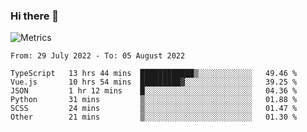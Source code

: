 ### Hi there 👋

![Metrics](https://github.com/radoapx/radoapx/blob/main/github-metrics.svg)

<!--START_SECTION:waka-->

```text
From: 29 July 2022 - To: 05 August 2022

TypeScript   13 hrs 44 mins  ████████████▒░░░░░░░░░░░░   49.46 %
Vue.js       10 hrs 54 mins  █████████▓░░░░░░░░░░░░░░░   39.25 %
JSON         1 hr 12 mins    █░░░░░░░░░░░░░░░░░░░░░░░░   04.36 %
Python       31 mins         ▒░░░░░░░░░░░░░░░░░░░░░░░░   01.88 %
SCSS         24 mins         ▒░░░░░░░░░░░░░░░░░░░░░░░░   01.47 %
Other        21 mins         ▒░░░░░░░░░░░░░░░░░░░░░░░░   01.30 %
```

<!--END_SECTION:waka-->

<!--
**radoapx/radoapx** is a ✨ _special_ ✨ repository because its `README.md` (this file) appears on your GitHub profile.

Here are some ideas to get you started:

- 🔭 I’m currently working on ...
- 🌱 I’m currently learning ...
- 👯 I’m looking to collaborate on ...
- 🤔 I’m looking for help with ...
- 💬 Ask me about ...
- 📫 How to reach me: ...
- 😄 Pronouns: ...
- ⚡ Fun fact: ...
-->
